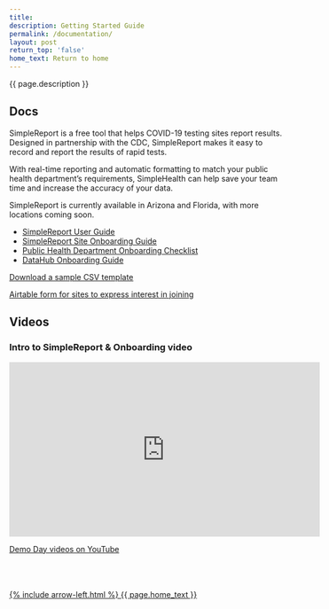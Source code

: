 ```yaml
---
title:
description: Getting Started Guide
permalink: /documentation/
layout: post
return_top: 'false'
home_text: Return to home
---
```


<section class="usa-section-list usa-section padding-bottom-0">
  <div class="grid-row section-title padding-left-0">
    <div class="section-title-line taller-section-title-line"></div>
    <div class="huge-header">{{ page.description }}</div>
  </div>
</section>

## Docs
SimpleReport is a free tool that helps COVID-19 testing sites report results. Designed in partnership with the CDC, SimpleReport makes it easy to record and report the results of rapid tests.

With real-time reporting and automatic formatting to match your public health department’s requirements, SimpleHealth can help save your team time and increase the accuracy of your data.

SimpleReport is currently available in Arizona and Florida, with more locations coming soon.

- [SimpleReport User Guide](/assets/docs/SimpleReport_User_Guide.docx)
- [SimpleReport Site Onboarding Guide](/assets/docs/Site_Onboarding_Guide.docx)
- [Public Health Department Onboarding Checklist](/assets/docs/Public_Health_Department_Onboarding_Checklist.docx)
- [DataHub Onboarding Guide](/assets/docs/Data_Hub_Onboarding_Guide.docx)

[Download a sample CSV template](#0)

[Airtable form for sites to express interest in joining](https://airtable.com/shrGp8X54SqpeqNod)

## Videos
### Intro to SimpleReport & Onboarding video
<iframe width="560" height="315" src="https://www.youtube.com/embed/3YsfDprX2aw" frameborder="0" allow="accelerometer; autoplay; clipboard-write; encrypted-media; gyroscope; picture-in-picture" allowfullscreen></iframe>

[Demo Day videos on YouTube](https://youtube.com/playlist?list=PL3U3nqqPGhaZbRpj1r7dE1W2tIzcjthbh)

<br>
<br>
<br>
<a class='grid-col-6 home-link margin-top-40' href="{% link pages/home.md %}">
    {% include arrow-left.html %}
    {{ page.home_text }}
</a>
